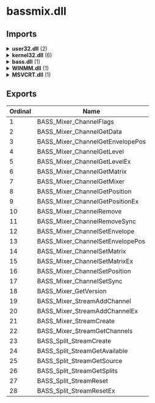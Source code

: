 # bassmix.dll

## Imports

<details><summary><b>user32.dll</b> (2)</summary><p>

| Ordinal | Name |
| ------- | ---- |
| 0 | MessageBoxA |
| 0 | wsprintfA |

</p></details>
<details><summary><b>kernel32.dll</b> (6)</summary><p>

| Ordinal | Name |
| ------- | ---- |
| 0 | ExitProcess |
| 0 | GetModuleHandleA |
| 0 | GetProcAddress |
| 0 | VirtualProtect |
| 0 | VirtualAlloc |
| 0 | VirtualFree |

</p></details>
<details><summary><b>bass.dll</b> (1)</summary><p>

| Ordinal | Name |
| ------- | ---- |
| 0 | _ |

</p></details>
<details><summary><b>WINMM.dll</b> (1)</summary><p>

| Ordinal | Name |
| ------- | ---- |
| 0 | timeEndPeriod |

</p></details>
<details><summary><b>MSVCRT.dll</b> (1)</summary><p>

| Ordinal | Name |
| ------- | ---- |
| 0 | free |

</p></details>

## Exports


| Ordinal | Name |
| ------- | ---- |
| 1 | BASS_Mixer_ChannelFlags |
| 2 | BASS_Mixer_ChannelGetData |
| 3 | BASS_Mixer_ChannelGetEnvelopePos |
| 4 | BASS_Mixer_ChannelGetLevel |
| 5 | BASS_Mixer_ChannelGetLevelEx |
| 6 | BASS_Mixer_ChannelGetMatrix |
| 7 | BASS_Mixer_ChannelGetMixer |
| 8 | BASS_Mixer_ChannelGetPosition |
| 9 | BASS_Mixer_ChannelGetPositionEx |
| 10 | BASS_Mixer_ChannelRemove |
| 11 | BASS_Mixer_ChannelRemoveSync |
| 12 | BASS_Mixer_ChannelSetEnvelope |
| 13 | BASS_Mixer_ChannelSetEnvelopePos |
| 14 | BASS_Mixer_ChannelSetMatrix |
| 15 | BASS_Mixer_ChannelSetMatrixEx |
| 16 | BASS_Mixer_ChannelSetPosition |
| 17 | BASS_Mixer_ChannelSetSync |
| 18 | BASS_Mixer_GetVersion |
| 19 | BASS_Mixer_StreamAddChannel |
| 20 | BASS_Mixer_StreamAddChannelEx |
| 21 | BASS_Mixer_StreamCreate |
| 22 | BASS_Mixer_StreamGetChannels |
| 23 | BASS_Split_StreamCreate |
| 24 | BASS_Split_StreamGetAvailable |
| 25 | BASS_Split_StreamGetSource |
| 26 | BASS_Split_StreamGetSplits |
| 27 | BASS_Split_StreamReset |
| 28 | BASS_Split_StreamResetEx |

</p></details>

